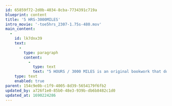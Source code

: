 ```yaml
---
id: 65859f72-2d0b-4034-8cba-7734391c719a
blueprint: content
title: '5 HRS-3000MILES'
intro_movie: '-toe5hrs_2307-1.75s-480.mov'
main_content:
  -
    id: lk7dnx39
    text:
      -
        type: paragraph
        content:
          -
            type: text
            text: "5 HOURS / 3000 MILES is an original bookwork that documentraces an actual commercial airline flight from Los Angeles to Boston. A very limited edition of 6 numbered copies; 20 x 25 cm, 33 plates reproduced with the newly developed electrostatic color-Xerox technology from that period, plus letterpress type from the RISD type shop.\_"
    type: text
    enabled: true
parent: 154c9e0b-c1f9-4005-8d39-5654179f6fb2
updated_by: a726f1e0-85b0-48e3-939b-db6b8482c1d0
updated_at: 1690224286
---
```

